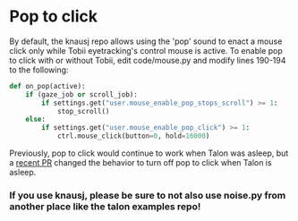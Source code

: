 # Pop to click

By default, the knausj repo allows using the 'pop' sound to enact a mouse click only while Tobii eyetracking's control mouse is active.
To enable pop to click with or without Tobii, edit code/mouse.py and modify lines 190-194 to the following:

```python
def on_pop(active):
    if (gaze_job or scroll_job):
        if settings.get("user.mouse_enable_pop_stops_scroll") >= 1:
            stop_scroll()
    else:
        if settings.get("user.mouse_enable_pop_click") >= 1:
            ctrl.mouse_click(button=0, hold=16000)
```
Previously, pop to click would continue to work when Talon was asleep, but a [recent PR](https://github.com/knausj85/knausj_talon/pull/164) changed the behavior to turn off pop to click when Talon is asleep.

### If you use knausj, please be sure to not also use noise.py from another place like the talon examples repo!
